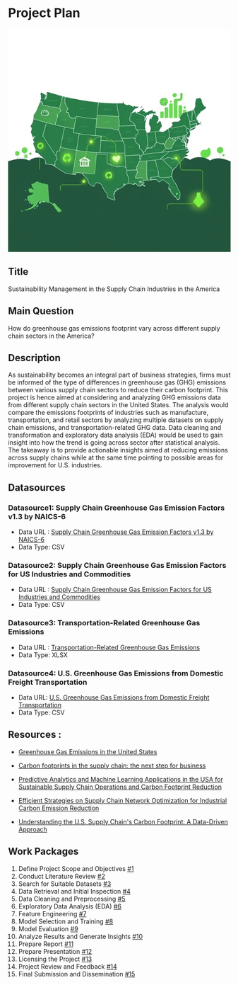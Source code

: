 # Project Plan

![alt text](<GHG Emission in US.png>)

## Title
Sustainability Management in the Supply Chain Industries in the America

## Main Question
How do greenhouse gas emissions footprint vary across different supply chain sectors in the America?

## Description
As sustainability becomes an integral part of business strategies, firms must be informed of the type of differences in greenhouse gas (GHG) emissions between various supply chain sectors to reduce their carbon footprint. This project is hence aimed at considering and analyzing GHG emissions data from different supply chain sectors in the United States. The analysis would compare the emissions footprints of industries such as manufacture, transportation, and retail sectors by analyzing multiple datasets on supply chain emissions, and transportation-related GHG data. Data cleaning and transformation and exploratory data analysis (EDA) would be used to gain insight into how the trend is going across sector after statistical analysis. The takeaway is to provide actionable insights aimed at reducing emissions across supply chains while at the same time pointing to possible areas for improvement for U.S. industries.

## Datasources

### Datasource1:  Supply Chain Greenhouse Gas Emission Factors v1.3 by NAICS-6
* Data URL : [ Supply Chain Greenhouse Gas Emission Factors v1.3 by NAICS-6](https://catalog.data.gov/dataset/supply-chain-greenhouse-gas-emission-factors-v1-3-by-naics-6)
* Data Type: CSV

### Datasource2: Supply Chain Greenhouse Gas Emission Factors for US Industries and Commodities
* Data URL : [Supply Chain Greenhouse Gas Emission Factors for US Industries and Commodities](https://catalog.data.gov/dataset/supply-chain-greenhouse-gas-emission-factors-for-us-industries-and-commodities)
* Data Type: CSV

### Datasource3: Transportation-Related Greenhouse Gas Emissions
* Data URL : [Transportation-Related Greenhouse Gas Emissions](https://www.bts.gov/browse-statistical-products-and-data/national-transportation-statistics/transportation-related)
* Data Type: XLSX

### Datasource4: U.S. Greenhouse Gas Emissions from Domestic Freight Transportation
* Data URL: [U.S. Greenhouse Gas Emissions from Domestic Freight Transportation](https://www.bts.gov/browse-statistical-products-and-data/freight-facts-and-figures/us-greenhouse-gas-emissions-domestic)
* Data Type: CSV

## Resources :

* [Greenhouse Gas Emissions in the United States](https://net0.com/blog/greenhouse-gas-emissions-in-the-united-states)

* [Carbon footprints in the supply chain: the next step for business](https://openknowledge.fao.org/server/api/core/bitstreams/a9d7fdd3-1699-4fd5-bd9e-e7f1aee9c781/content)

* [Predictive Analytics and Machine Learning Applications in the USA for Sustainable Supply Chain Operations and Carbon Footprint Reduction](https://www.researchgate.net/profile/Mahfuz-Alam-11/publication/382689843_Predictive_Analytics_and_Machine_Learning_Applications_in_the_USA_for_Sustainable_Supply_Chain_Operations_and_Carbon_Footprint_Reduction/links/66ab2fb74433ad480e8a15cb/Predictive-Analytics-and-Machine-Learning-Applications-in-the-USA-for-Sustainable-Supply-Chain-Operations-and-Carbon-Footprint-Reduction.pdf)

* [Efficient Strategies on Supply Chain Network Optimization for Industrial Carbon Emission Reduction](https://arxiv.org/abs/2404.16863)

* [Understanding the U.S. Supply Chain's Carbon Footprint: A Data-Driven Approach](https://www.sciencedirect.com/science/article/abs/pii/S0925527324000355)

## Work Packages

1. Define Project Scope and Objectives [#1](https://github.com/monikaits44/made-project/issues/1)
2. Conduct Literature Review [#2](https://github.com/monikaits44/made-project/issues/2)
3. Search for Suitable Datasets [#3](https://github.com/monikaits44/made-project/issues/3)
4. Data Retrieval and Initial Inspection [#4](https://github.com/monikaits44/made-project/issues/4)
5. Data Cleaning and Preprocessing [#5](https://github.com/monikaits44/made-project/issues/5)
6. Exploratory Data Analysis (EDA) [#6](https://github.com/monikaits44/made-project/issues/6)
7. Feature Engineering [#7](https://github.com/monikaits44/made-project/issues/7)
8. Model Selection and Training [#8](https://github.com/monikaits44/made-project/issues/8)
9. Model Evaluation [#9](https://github.com/monikaits44/made-project/issues/9)
10. Analyze Results and Generate Insights [#10](https://github.com/monikaits44/made-project/issues/10)
11. Prepare Report [#11](https://github.com/monikaits44/made-project/issues/11)
12. Prepare Presentation [#12](https://github.com/monikaits44/made-project/issues/12)
13. Licensing the Project [#13](https://github.com/monikaits44/made-project/issues/13)
14. Project Review and Feedback [#14](https://github.com/monikaits44/made-project/issues/14)
15. Final Submission and Dissemination [#15](https://github.com/monikaits44/made-project/issues/15)

